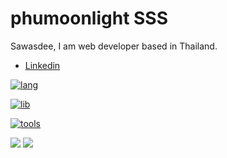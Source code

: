 # phumoonlight SSS

Sawasdee, I am web developer based in Thailand.

- [Linkedin](https://www.linkedin.com/in/poosarn/) 

[![lang](https://skillicons.dev/icons?i=js,html,css,nodejs,ts,go,py)](https://skillicons.dev)

[![lib](https://skillicons.dev/icons?i=tailwind,styledcomponents,react,nextjs,vue,angular,express,nest,sequelize,django)](https://skillicons.dev)

[![tools](https://skillicons.dev/icons?i=postgres,mongo,firebase,postman,git,docker,aws,gcp)](https://skillicons.dev)

<img src="https://github-readme-stats.vercel.app/api?username=phumoonlight&show_icons=true&theme=chartreuse-dark" />
<img src="https://github-readme-stats.vercel.app/api/top-langs/?username=phumoonlight&theme=chartreuse-dark&layout=compact" />

[twitter]: https://twitter.com/phumoonlight
[facebook]: https://www.facebook.com/ppmeemee
[next]: https://github.com/vercel/next.js
[react]: https://github.com/topics/react
[vue]: https://github.com/topics/vue
[angular]: https://github.com/topics/angular
[golang]: https://github.com/topics/go
[python]: https://github.com/topics/python
[node]: https://github.com/topics/node
[javascript]: https://github.com/topics/javascript
[typescript]: https://github.com/topics/typescript
[html]: https://github.com/topics/html
[css]: https://github.com/topics/css
[tailwindcss]: https://tailwindcss.com/
[postgres]: https://github.com/topics/postgres
[sequelize]: https://github.com/sequelize/sequelize
[mongodb]: https://www.mongodb.com/
[docker]: https://github.com/topics/docker
[firebase]: https://github.com/topics/firebase

